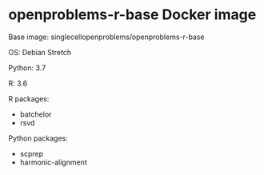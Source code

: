 # openproblems-r-base Docker image

Base image: singlecellopenproblems/openproblems-r-base

OS: Debian Stretch

Python: 3.7

R: 3.6

R packages:

* batchelor
* rsvd

Python packages:

* scprep
* harmonic-alignment
